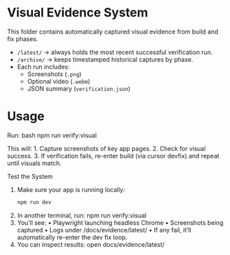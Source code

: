 # Visual Evidence System

This folder contains automatically captured visual evidence from build and fix phases.

- `/latest/` → always holds the most recent successful verification run.
- `/archive/` → keeps timestamped historical captures by phase.
- Each run includes:
  - Screenshots (`.png`)
  - Optional video (`.webm`)
  - JSON summary (`verification.json`)

# Usage
Run: bash
npm run verify:visual

This will:
	1.	Capture screenshots of key app pages.
	2.	Check for visual success.
	3.	If verification fails, re-enter build (via cursor devfix) and repeat until visuals match.

Test the System

1. Make sure your app is running locally:
   ```bash
   npm run dev
2.	In another terminal, run:
	npm run verify:visual
3.	You’ll see:
	•	Playwright launching headless Chrome
	•	Screenshots being captured
	•	Logs under /docs/evidence/latest/
	•	If any fail, it’ll automatically re-enter the dev fix loop.
4.	You can inspect results:
open docs/evidence/latest/